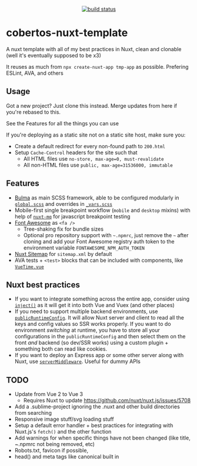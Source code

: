 <p align="center">
<a href="https://github.com/Cobertos/cobertos-nuxt-template/actions" target="_blank"><img alt="build status" src="https://github.com/Cobertos/cobertos-nuxt-template/workflows/Package%20Tests/badge.svg"></a>
</p>

# cobertos-nuxt-template

A nuxt template with all of my best practices in Nuxt, clean and clonable (well it's eventually supposed to be x3)

It reuses as much from `npx create-nuxt-app tmp-app` as possible. Prefering ESLint, AVA, and others

## Usage

Got a new project? Just clone this instead. Merge updates from here if you're rebased to this.

See the Features for all the things you can use

If you're deploying as a static site not on a static site host, make sure you:

* Create a default redirect for every non-found path to `200.html`
* Setup `Cache-Control` headers for the site such that
  * All HTML files use `no-store, max-age=0, must-revalidate`
  * All non-HTML files use `public, max-age=31536000, immutable`


## Features
* [Bulma](https://bulma.io/) as main SCSS framework, able to be configured modularly in [`global.scss`](assets/styles/global.scss) and overrides in [`_vars.scss`](assets/styles/_vars.scss)
* Mobile-first single breakpoint workflow (`mobile` and `desktop` mixins) with help of [`nuxt-mq`](https://github.com/vanhoofmaarten/nuxt-mq/) for javascript breakpoint testing
* [Font Awesome](https://github.com/FortAwesome/vue-fontawesome) as `<fa />`
  * Tree-shaking fix for bundle sizes
  * Optional pro repository support with `~.npmrc`, just remove the `~` after cloning and add your Font Awesome registry auth token to the environment variable `FONTAWESOME_NPM_AUTH_TOKEN`
* [Nuxt Sitemap](https://sitemap.nuxtjs.org/) for `sitemap.xml` by default
* AVA tests + `<test>` blocks that can be included with components, like [`VueTime.vue`](components/util/VueTime.vue)

## Nuxt best practices
* If you want to integrate something across the entire app, consider using [`inject()`](https://nuxtjs.org/docs/2.x/directory-structure/plugins/#inject-in-root--context) as it will get it into both Vue and Vuex (and other places)
* If you need to support multiple backend environments, use [`publicRuntimeConfig`](https://nuxtjs.org/docs/2.x/directory-structure/nuxt-config#runtimeconfig). It will allow Nuxt server and client to read all the keys and config values so SSR works properly. If you want to do environment _switching_ at runtime, you have to store all your configurations in the `publicRuntimeConfig` and then select them on the front _and_ backend (so dev/SSR works) using a custom plugin + something both can read like cookies.
* If you want to deploy an Express app or some other server along with Nuxt, use [`serverMiddleware`](https://nuxtjs.org/docs/2.x/configuration-glossary/configuration-servermiddleware/). Useful for dummy APIs

## TODO
* Update from Vue 2 to Vue 3
  * Requires Nuxt to update https://github.com/nuxt/nuxt.js/issues/5708
* Add a .sublime-project ignoring the .nuxt and other build directories from searching
* Responsive image stuff/svg loading stuff
* Setup a default error handler + best practices for integrating with Nuxt.js's `fetch()` and the other function
* Add warnings for when specific things have not been changed (like title, ~.npmrc not being removed, etc)
* Robots.txt, favicon if possible, 
* head() and meta tags like canonical built in
